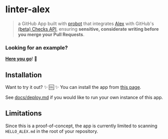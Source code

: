 # linter-alex

> a GitHub App built with [probot](https://github.com/probot/probot) that integrates [Alex](http://alexjs.com/) with GitHub's [(beta) Checks API](https://developer.github.com/changes/2018-05-07-new-checks-api-public-beta/), ensuring **sensitive, considerate writing before you merge your Pull Requests**.

### Looking for an example?

[**Here you go**](https://github.com/swinton/example/runs/449335)! :eyes:

## Installation

Want to try it out? :sparkles: :cool: :sparkles: You can install the app from [this page](https://github.com/apps/linter-alex).

See [docs/deploy.md](docs/deploy.md) if you would like to run your own instance of this app.

## Limitations

Since this is a proof-of-concept, the app is currently limited to scanning `HELLO_ALEX.md` in the root of your repository.
